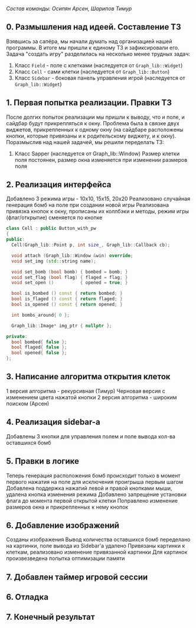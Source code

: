﻿*Состав команды: Осипян Арсен, Шарипов Тимур*

## 0. Размышления над идеей. Составление ТЗ

Взявшись за сапёра, мы начали думать над организацией нашей программы.
В итоге мы пришли к единому ТЗ и зафиксировали его.
Задача "создать игру" разделилась на несколько менее трудных задач:
1. Класс `Field` - поле с клетками (наследуется от `Graph_lib::Widget`)
2. Класс `Cell` - сами клетки (наследуется от `Graph_lib::Button`)
3. Класс `Sidebar` - боковая панель управления игрой (наследуется от `Graph_lib::Widget`)

## 1. Первая попытка реализации. Правки ТЗ

После долгих попыток реализации мы пришли к выводу, что и поле, и сайдбар будут прикрепляться к окну. Проблема была в связке двух виджетов, прикрепленных к одному окну (на сайдбаре расположены кнопки, которые привязаны и к родительскому виджету, и к окну). Поразмыслив над нашей задачей, мы решили переделать ТЗ:
1. Класс Sapper (наследуется от Graph_lib::Window) 
Размер клетки поля постоянен, размер окна изменяется при изменении размеров поля

## 2. Реализация интерфейса

Добавлено 3 режима игры - 10х10, 15х15, 20х20
Реализовано случайная генерация бомб на поле при создании новой игры
Реализована привязка кнопок к окну, прописаны их коллбэки и методы, режим игры (флаг/открытие) сменяется по кнопке

```c++
class Cell : public Button_with_pw
{
public:
  Cell(Graph_lib::Point p, int size_, Graph_lib::Callback cb);

  void attach (Graph_lib::Window &win) override;
  void set_img (std::string name);

  void set_bomb (bool bomb) { bombed = bomb; }
  void set_flag (bool flag) { flaged = flag; }
  void set_open ()          { opened = true; }

  bool is_bombed () const { return bombed; }
  bool is_flaged () const { return flaged; }
  bool is_opened () const { return opened; }

  int bombs_around{ 0 };

  Graph_lib::Image* img_ptr { nullptr };

private:
  bool bombed{ false };
  bool flaged{ false };
  bool opened{ false };
};
```

## 3. Написание алгоритма открытия клеток

1 версия алгоритма - рекурсивная (Тимур)
  Черновая версия с изменением цвета нажатой кнопки
2 версия алгоритма - широким поиском (Арсен)

## 4. Реализация sidebar-а

Добавлены 3 кнопки для управления полем и поле вывода кол-ва оставшихся бомб

## 5. Правки в логике

Теперь генерация расположения бомб происходит только в момент первого нажатия на поле для исключения проигрыша первым шагом
Добавлена поддержка нажатий левой и правой кнопками мыши, удалена кнопка изменения режима
Добавлено запрещение установки флага до момента первой открытой клетки
Поправлено изменение размеров окна и прикрепленных к нему кнопок

## 6. Добавление изображений

Созданы изображения
Вывод количества оставшихся бомб переделано на картинки, поле вывода из Sidebar'а удалено
Привязаны картинки к клеткам, реализовано изменение привязанной картинки
Для картинок произвезведена попытка оптимизации памяти

## 7. Добавлен таймер игровой сессии

## 6. Отладка

## 7. Конечный результат
